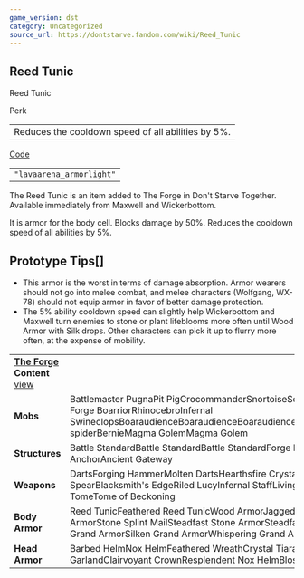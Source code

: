 ```yaml
---
game_version: dst
category: Uncategorized
source_url: https://dontstarve.fandom.com/wiki/Reed_Tunic
---
```


## Reed Tunic

Reed Tunic

Perk

|  |
| --- |
| Reduces the cooldown speed of all abilities by 5%. |

[Code](/wiki/Console "Console")

|  |
| --- |
| `"lavaarena_armorlight"` |

The Reed Tunic is an item added to The Forge in Don't Starve Together. Available immediately from Maxwell and Wickerbottom.

It is armor for the body cell. Blocks damage by 50%. Reduces the cooldown speed of all abilities by 5%.

## Prototype Tips[]

* This armor is the worst in terms of damage absorption. Armor wearers should not go into melee combat, and melee characters (Wolfgang, WX-78) should not equip armor in favor of better damage protection.
* The 5% ability cooldown speed can slightly help Wickerbottom and Maxwell turn enemies to stone or plant lifeblooms more often until Wood Armor with Silk drops. Other characters can pick it up to flurry more often, at the expense of mobility.

|  |  |
| --- | --- |
| **[The Forge](/wiki/The_Forge "The Forge") Content** [view](/wiki/Template:The_Forge_Content "Template:The Forge Content") | |
| **Mobs** | Battlemaster PugnaPit PigCrocommanderSnortoiseScorpeonBoarillaGrand Forge BoarriorRhinocebroInfernal SwineclopsBoaraudienceBoaraudienceBoaraudienceBoaraudienceAbigailBaby spiderBernieMagma GolemMagma Golem |
| **Structures** | Battle StandardBattle StandardBattle StandardForge PortalAncient AnchorAncient Gateway |
| **Weapons** | DartsForging HammerMolten DartsHearthsfire CrystalsPith PikeSpiral SpearBlacksmith's EdgeRiled LucyInfernal StaffLiving StaffPetrifying TomeTome of Beckoning |
| **Body Armor** | Reed TunicFeathered Reed TunicWood ArmorJagged Wood ArmorSilken Wood ArmorStone Splint MailSteadfast Stone ArmorSteadfast Grand ArmorJagged Grand ArmorSilken Grand ArmorWhispering Grand Armor |
| **Head Armor** | Barbed HelmNox HelmFeathered WreathCrystal TiaraFlower HeadbandWoven GarlandClairvoyant CrownResplendent Nox HelmBlossomed Wreath |